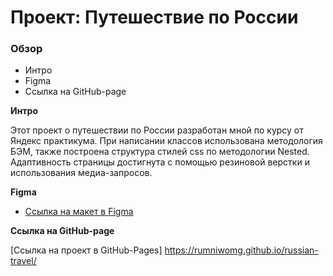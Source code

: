 # Проект: Путешествие по России

### Обзор
* Интро
* Figma
* Ссылка на GitHub-page

**Интро**

Этот проект о путешествии по России разработан мной по курсу от Яндекс практикума.
При написании классов использована методология БЭМ, также построена структура стилей css по методологии Nested.
Адаптивность страницы достигнута с помощью резиновой верстки и использования медиа-запросов.

**Figma**

* [Ссылка на макет в Figma](https://www.figma.com/file/5S2WSbEFL6awjVWJ0NWL8Q/Sprint-3_-Russia-_-desktop-mobile?node-id=28503%3A0)

**Ссылка на GitHub-page**

[Ссылка на проект в GitHub-Pages] https://rumniwomg.github.io/russian-travel/